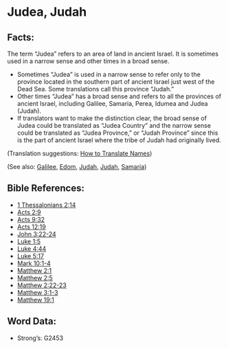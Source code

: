 # Judea, Judah

## Facts:

The term “Judea” refers to an area of land in ancient Israel. It is sometimes used in a narrow sense and other times in a broad sense.

* Sometimes “Judea” is used in a narrow sense to refer only to the province located in the southern part of ancient Israel just west of the Dead Sea. Some translations call this province “Judah.”
* Other times “Judea” has a broad sense and refers to all the provinces of ancient Israel, including Galilee, Samaria, Perea, Idumea and Judea (Judah).
* If translators want to make the distinction clear, the broad sense of Judea could be translated as “Judea Country” and the narrow sense could be translated as “Judea Province,” or “Judah Province” since this is the part of ancient Israel where the tribe of Judah had originally lived.

(Translation suggestions: [How to Translate Names](rc://en/ta/man/translate/translate-names))

(See also: [Galilee](../names/galilee.md), [Edom](../names/edom.md), [Judah](../names/judah.md), [Judah](../names/kingdomofjudah.md), [Samaria](../names/samaria.md))

## Bible References:

* [1 Thessalonians 2:14](rc://en/tn/help/1th/02/14)
* [Acts 2:9](rc://en/tn/help/act/02/09)
* [Acts 9:32](rc://en/tn/help/act/09/32)
* [Acts 12:19](rc://en/tn/help/act/12/19)
* [John 3:22-24](rc://en/tn/help/jhn/03/22)
* [Luke 1:5](rc://en/tn/help/luk/01/05)
* [Luke 4:44](rc://en/tn/help/luk/04/44)
* [Luke 5:17](rc://en/tn/help/luk/05/17)
* [Mark 10:1-4](rc://en/tn/help/mrk/10/01)
* [Matthew 2:1](rc://en/tn/help/mat/02/01)
* [Matthew 2:5](rc://en/tn/help/mat/02/05)
* [Matthew 2:22-23](rc://en/tn/help/mat/02/22)
* [Matthew 3:1-3](rc://en/tn/help/mat/03/01)
* [Matthew 19:1](rc://en/tn/help/mat/19/01)

## Word Data:

* Strong’s: G2453

